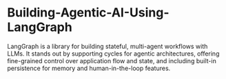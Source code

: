 # Building-Agentic-AI-Using-LangGraph
LangGraph is a library for building stateful, multi-agent workflows with LLMs. It stands out by supporting cycles for agentic architectures, offering fine-grained control over application flow and state, and including built-in persistence for memory and human-in-the-loop features.

